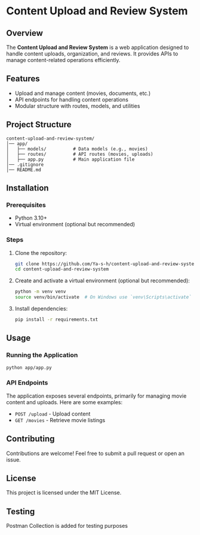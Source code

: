 # Content Upload and Review System

## Overview
The **Content Upload and Review System** is a web application designed to handle content uploads, organization, and reviews. It provides APIs to manage content-related operations efficiently.

## Features
- Upload and manage content (movies, documents, etc.)
- API endpoints for handling content operations
- Modular structure with routes, models, and utilities

## Project Structure
```
content-upload-and-review-system/
│── app/
│   ├── models/          # Data models (e.g., movies)
│   ├── routes/          # API routes (movies, uploads)
│   ├── app.py           # Main application file
│── .gitignore
│── README.md
```

## Installation
### Prerequisites
- Python 3.10+
- Virtual environment (optional but recommended)

### Steps
1. Clone the repository:
   ```sh
   git clone https://github.com/Ya-s-h/content-upload-and-review-system.git
   cd content-upload-and-review-system
   ```
2. Create and activate a virtual environment (optional but recommended):
   ```sh
   python -m venv venv
   source venv/bin/activate  # On Windows use `venv\Scripts\activate`
   ```
3. Install dependencies:
   ```sh
   pip install -r requirements.txt
   ```

## Usage
### Running the Application
```sh
python app/app.py
```

### API Endpoints
The application exposes several endpoints, primarily for managing movie content and uploads. Here are some examples:
- `POST /upload` - Upload content
- `GET /movies` - Retrieve movie listings

## Contributing
Contributions are welcome! Feel free to submit a pull request or open an issue.

## License
This project is licensed under the MIT License.

## Testing
Postman Collection is added for testing purposes